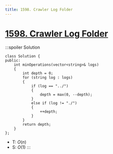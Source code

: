 ```yaml
---
title: 1598. Crawler Log Folder
---
```


# [1598\. Crawler Log Folder](https://leetcode.com/problems/crawler-log-folder/)

:::spoiler Solution
```cpp=
class Solution {
public:
    int minOperations(vector<string>& logs)
    {
        int depth = 0;
        for (string log : logs)
        {
            if (log == "../")
            {
                depth = max(0, --depth);
            }
            else if (log != "./")
            {
                ++depth;
            }
        }
        return depth;
    }
};
```
- T: $O(n)$
- S: $O(1)$
:::
